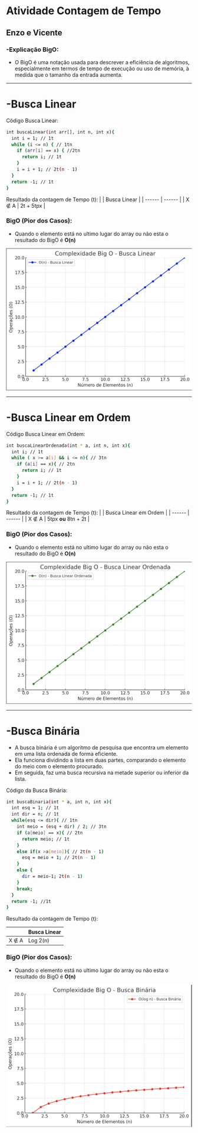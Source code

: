 # Atividade Contagem de Tempo
## Enzo e Vicente

### -**Explicação BigO:**
- O BigO é uma notação usada para descrever a eficiência de algoritmos, especialmente em termos de tempo de execução ou uso de memória, à medida que o tamanho da entrada aumenta.

---

# -**Busca Linear**

Código Busca Linear:
```sh
int buscaLinear(int arr[], int n, int x){
  int i = 1; // 1t
  while (i <= n) { // 1tn
    if (arr[i] == x) { //2tn
      return i; // 1t
    }
    i = i + 1; // 2t(n - 1) 
  }
  return -1; // 1t
}
```

Resultado da contagem de Tempo (t):
|  | Busca Linear |
| ------ | ------ |
| X ∉ A | 2t + 5tpx |

### BigO (**Pior dos Casos**):

- Quando o elemento está no ultimo lugar do array ou não esta o resultado do BigO é **O(n)**

![Gráfico Busca Linear](./image/BuscaLinear.png)

---
# -**Busca Linear em Ordem**

Código Busca Linear em Ordem:
```sh
int buscaLinearOrdenada(int * a, int n, int x){
  int i; // 1t
  while ( x >= a[i] && i <= n){ // 3tn
    if (a[i] == x){ // 2tn
      return i; // 1t
    }
    i = i + 1; // 2t(n - 1)
  }
  return -1; // 1t
}
```

Resultado da contagem de Tempo (t):
|  | Busca Linear em Ordem |
| ------ | ------ |
| X ∉ A | 5tpx **ou** 8tn + 2t |

### BigO (**Pior dos Casos**):

- Quando o elemento está no ultimo lugar do array ou não esta o resultado do BigO é **O(n)**

![Gráfico Busca Linear em Ordem](./image/BuscaLinearOrdem.png)

---

# -**Busca Binária**

- A busca binária é um algoritmo de pesquisa que encontra um elemento em uma lista ordenada de forma eficiente. 
- Ela funciona dividindo a lista em duas partes, comparando o elemento do meio com o elemento procurado.
- Em seguida, faz uma busca recursiva na metade superior ou inferior da lista. 

Código da Busca Binária:

```sh
int buscaBinaria(int * a, int n, int x){
  int esq = 1; // 1t
  int dir = n; // 1t
  while(esq <= dir){ // 1tn
    int meio = (esq + dir) / 2; // 3tn
    if (a[meio] == x){ // 2tn
      return meio; // 1t
    }
    else if(x >a[meio]){ // 2t(n - 1)
      esq = meio + 1; // 2t(n - 1)
    }
    else {
      dir = meio-1; 2t(n - 1)
    }
    break;
  }
  return -1; //1t
}
```


Resultado da contagem de Tempo (t):

|  | Busca Linear |
| ------ | ------ |
| X ∉ A| Log 2(n) |

### BigO (**Pior dos Casos**):

- Quando o elemento está no ultimo lugar do array ou não esta o resultado do BigO é **O(n)**

![Gráfico Busca Linear em Ordem](./image/BuscaBinaria.png)

